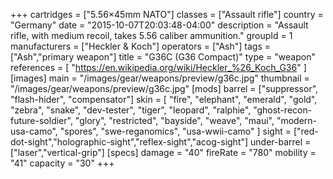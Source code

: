 +++
cartridges = ["5.56×45mm NATO"]
classes = ["Assault rifle"]
country = "Germany"
date = "2015-10-07T20:03:48-04:00"
description = "Assault rifle, with medium recoil, takes 5.56 caliber ammunition."
groupId = 1
manufacturers = ["Heckler & Koch"]
operators = ["Ash"]
tags = ["Ash","primary weapon"]
title = "G36C (G36 Compact)"
type = "weapon"
references = [
  "https://en.wikipedia.org/wiki/Heckler_%26_Koch_G36"
]
[images]
  main = "/images/gear/weapons/preview/g36c.jpg"
  thumbnail = "/images/gear/weapons/preview/g36c.jpg"
[mods]
  barrel = ["suppressor", "flash-hider", "compensator"]
  skin = [
    "fire",
    "elephant",
    "emerald",
    "gold",
    "zebra",
    "snake",
    "dev-tester",
    "tiger",
    "leopard",
    "ralphie",
    "ghost-recon-future-soldier",
    "glory",
    "restricted",
    "bayside",
    "weave",
    "maui",
    "modern-usa-camo",
    "spores",
    "swe-reganomics",
    "usa-wwii-camo"
  ]
  sight = ["red-dot-sight","holographic-sight","reflex-sight","acog-sight"]
  under-barrel = ["laser","vertical-grip"]
[specs]
  damage = "40"
  fireRate = "780"
  mobility = "41"
  capacity = "30"
+++
